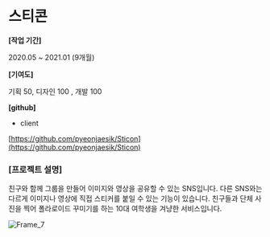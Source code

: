# 스티콘

**[작업 기간]** 

   2020.05 ~ 2021.01 (9개월)

**[기여도]**

  기획 50, 디자인 100 , 개발 100

**[github]**

- client

[https://github.com/pyeonjaesik/Sticon](https://github.com/pyeonjaesik/Sticon)


### **[프로젝트 설명]**

  친구와 함께 그룹을 만들어 이미지와 영상을 공유할 수 있는 SNS입니다. 다른 SNS와는 다르게 이미지나 영상에 직접 스티커를 붙일 수 있는 기능이 있습니다. 친구들과 단체 사진을 찍어 폴라로이드 꾸미기를 하는 10대 여학생을 겨냥한 서비스입니다.

![Frame_7](https://user-images.githubusercontent.com/38762911/213626685-083ec328-7585-4c6b-8f23-d2d09e328616.png)
